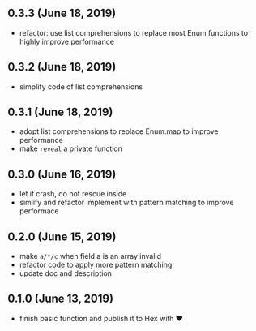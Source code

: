 ## 0.3.3 (June 18, 2019)

- refactor: use list comprehensions to replace most Enum functions to highly improve performance

## 0.3.2 (June 18, 2019)

- simplify code of list comprehensions

## 0.3.1 (June 18, 2019)

- adopt list comprehensions to replace Enum.map to improve performance
- make `reveal` a private function

## 0.3.0 (June 16, 2019)

- let it crash, do not rescue inside
- simlify and refactor implement with pattern matching to improve performace

## 0.2.0 (June 15, 2019)

- make `a/*/c` when field a is an array invalid
- refactor code to apply more pattern matching
- update doc and description

## 0.1.0 (June 13, 2019)

- finish basic function and publish it to Hex with ❤️
